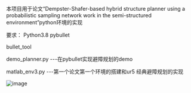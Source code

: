 本项目用于论文“Dempster-Shafer-based hybrid structure planner using a probabilistic sampling network work in the semi-structured environment”python环境的实现

要求：
Python3.8
pybullet

bullet_tool

demo_planner.py ---在pybullet实现避障规划的demo

matlab_env3.py  ---第一个论文第一个环境的搭建和ur5 经典避障规划的实现

![image]([https://github.com/sunnymints/hybrid_structure_planner/blob/f7c3a626bd452d7e107239a59bfc4b4132df9d82/figure/6%20(1).png])




